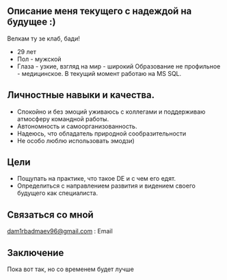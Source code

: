 
## Описание меня текущего с надеждой на будущее :)

Велкам ту зе клаб, бади! 
- 29 лет
- Пол - мужской
- Глаза - узкие, взгляд на мир - широкий
 Образование не профильное - медицинское. В текущий момент работаю на MS SQL.


## Личностные навыки и качества.
- Спокойно и без эмоций уживаюсь с коллегами и поддерживаю атмосферу командной работы.
- Автономность и самоорганизованность.
- Надеюсь, что обладатель природной сообразительности
- Не особо люблю использовать эмодзи)

## Цели
- Пощупать на практике, что такое DE и с чем его едят.
- Определиться с направлением развития и видением своего будущего как специалиста.

## Связаться со мной
dam1rbadmaev96@gmail.com : Email

## Заключение
Пока вот так, но со временем будет лучше
